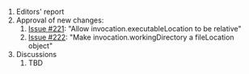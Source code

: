 1. Editors' report
1. Approval of new changes:
    1. [Issue #221](https://github.com/oasis-tcs/sarif-spec/issues/221): "Allow invocation.executableLocation to be relative"
    1. [Issue #222](https://github.com/oasis-tcs/sarif-spec/issues/222): "Make invocation.workingDirectory a fileLocation object"
1. Discussions
    1. TBD
